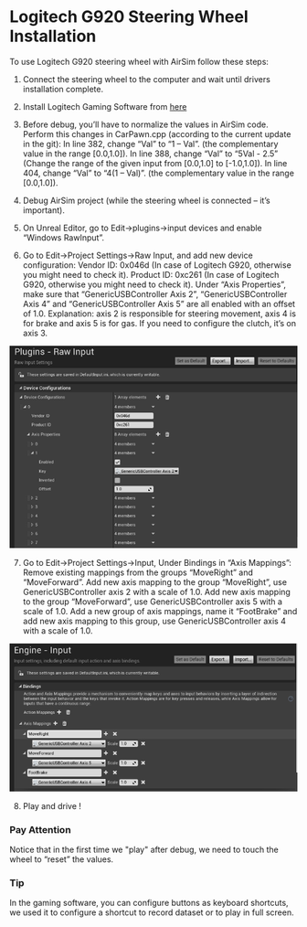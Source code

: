 # Logitech G920 Steering Wheel Installation

To use Logitech G920 steering wheel with AirSim follow these steps:

1. Connect the steering wheel to the computer and wait until drivers installation complete.

2. Install Logitech Gaming Software from [here](http://support.logitech.com/en_us/software/lgs)

3. Before debug, you’ll have to normalize the values in AirSim code. Perform this changes in CarPawn.cpp (according to the current update in the git):
    In line 382, change “Val” to “1 – Val”. (the complementary value in the range [0.0,1.0]).
    In line 388, change “Val” to “5Val - 2.5” (Change the range of the given input from [0.0,1.0] to [-1.0,1.0]).
    In line 404, change “Val” to “4(1 – Val)”. (the complementary value in the range [0.0,1.0]).
 
4. Debug AirSim project (while the steering wheel is connected – it’s important).

5. On Unreal Editor, go to Edit->plugins->input devices and enable “Windows RawInput”.

6. Go to Edit->Project Settings->Raw Input, and add new device configuration:
    Vendor ID: 0x046d (In case of Logitech G920, otherwise you might need to check it).
    Product ID: 0xc261 (In case of Logitech G920, otherwise you might need to check it).
    Under “Axis Properties”, make sure that “GenericUSBController Axis 2”, “GenericUSBController Axis 4” and “GenericUSBController Axis 5” are all enabled with an offset of 1.0.
    Explanation: axis 2 is responsible for steering movement, axis 4 is for brake and axis 5 is for gas. If you need to configure the clutch, it’s on axis 3.
  
  ![steering_wheel](images/steering_wheel_instructions_1.PNG)

7. Go to Edit->Project Settings->Input, Under Bindings in “Axis Mappings”:
    Remove existing mappings from the groups “MoveRight” and “MoveForward”.
    Add new axis mapping to the group “MoveRight”, use GenericUSBController axis 2 with a scale of 1.0.
    Add new axis mapping to the group “MoveForward”, use GenericUSBController axis 5 with a scale of 1.0.
    Add a new group of axis mappings, name it “FootBrake” and add new axis mapping to this group, use GenericUSBController axis 4 with a scale of 1.0.
  
  ![steering_wheel](images/steering_wheel_instructions_2.PNG)
  
8. Play and drive !

### Pay Attention

Notice that in the first time we "play" after debug, we need to touch the wheel to “reset” the values. 

### Tip

In the gaming software, you can configure buttons as keyboard shortcuts, we used it to configure a shortcut to record dataset or to play in full screen.
